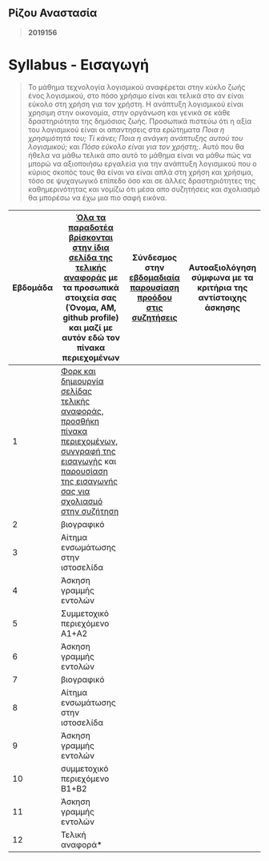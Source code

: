 ## **Ρίζου Αναστασία**

> **2019156**

# Syllabus - Εισαγωγή

> Το μάθημα τεχνολογία λογισμικού αναφέρεται στην κύκλο ζωής ένος λογισμικού, στο πόσο χρήσιμο είναι και τελικά στο αν είναι εύκολο στη χρήση για τον χρήστη. Η ανάπτυξη λογισμικού είναι χρησιμη στην οικονομία, στην οργάνωση και γενικά σε κάθε δραστηριότητα της δημόσιας ζωής. Προσωπικά πιστεύω ότι η αξία του λογισμικού είναι οι απαντησεις στα ερώτηματα *Ποια η χρησιμότητά του; Τί κάνει; Ποια η ανάγκη ανάπτυξης αυτού του λογισμικού;* και *Πόσο εύκολο είναι για τον χρήστη;*. Αυτό που θα ήθελα να μάθω τελικά απο αυτό το μάθημα είναι να μάθω πώς να μπορώ να αξιοποιήσω εργαλεία για την ανάπτυξη λογισμικού που ο κύριος σκοπός τους θα είναι να είναι απλά στη χρήση και χρήσιμα, τόσο σε ψυχαγωγικό επίπεδο όσο και σε άλλες δραστηριότητες της καθημερινότητας και νομίζω ότι μέσα απο συζητήσεις και σχολιασμό θα μπορέσω να έχω μια πιο σαφή εικόνα.
>  



| Εβδομάδα | [Όλα τα παραδοτέα βρίσκονται στην ίδια σελίδα της τελικής αναφοράς](https://courses-ionio.github.io/help/deliverables/) με τα προσωπικά στοιχεία σας (Όνομα, ΑΜ, github profile) και μαζί με αυτόν εδώ τον πίνακα περιεχομένων | Σύνδεσμος στην [εβδομαδιαία παρουσίαση προόδου στις συζητήσεις](https://github.com/courses-ionio/help/discussions/categories/show-and-tell) | Αυτοαξιολόγηση σύμφωνα με τα κριτήρια της αντίστοιχης άσκησης |
| --- | --- | --- | --- |
| 1 | [Φορκ και δημιουργία σελίδας τελικής αναφοράς](https://courses-ionio.github.io/help/guide/), [προσθήκη πίνακα περιεχομένων](https://raw.githubusercontent.com/courses-ionio/sw/master/README.md), [συγγραφή της εισαγωγής](https://courses-ionio.github.io/help/deliverables/) και [παρουσίαση της εισαγωγής σας για σχολιασμό στην συζήτηση](https://github.com/courses-ionio/help/discussions/categories/show-and-tell) | | |
| 2 | βιογραφικό | | |
| 3 | Αίτημα ενσωμάτωσης στην ιστοσελίδα | | |
| 4 | Άσκηση γραμμής εντολών | | |
| 5 | Συμμετοχικό περιεχόμενο A1+A2 | | |
| 6 | Άσκηση γραμμής εντολών | | |
| 7 | βιογραφικό | | |
| 8 | Αίτημα ενσωμάτωσης στην ιστοσελίδα | | |
| 9 | Άσκηση γραμμής εντολών | | |
| 10 | συμμετοχικό περιεχόμενο B1+B2 | | |
| 11 | Άσκηση γραμμής εντολών | | |
| 12 | Τελική αναφορά* | | |
